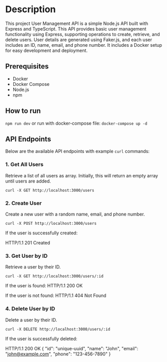 # Description

This project User Management API is a simple Node.js API built with Express and TypeScript.
This API provides basic user management functionality using Express, supporting operations to create, retrieve, and delete users. User details are generated using Faker.js, and each user includes an ID, name, email, and phone number.
It includes a Docker setup for easy development and deployment.

## Prerequisites

- Docker
- Docker Compose
- Node.js
- npm

## How to run

`npm run dev`
or run with docker-compose file:
`docker-compose up -d`

## API Endpoints

Below are the available API endpoints with example `curl` commands:

### 1. Get All Users

Retrieve a list of all users as array. Initially, this will return an empty array until users are added.

`curl -X GET http://localhost:3000/users`

### 2. Create User

Create a new user with a random name, email, and phone number.

`curl -X POST http://localhost:3000/users`

If the user is successfully created:

HTTP/1.1 201 Created

### 3. Get User by ID

Retrieve a user by their ID.

`curl -X GET http://localhost:3000/users/:id`

If the user is found:
HTTP/1.1 200 OK

If the user is not found:
HTTP/1.1 404 Not Found

### 4. Delete User by ID

Delete a user by their ID.

`curl -X DELETE http://localhost:3000/users/:id`

If the user is successfully deleted:

HTTP/1.1 200 OK
{
"id": "unique-uuid",
"name": "John",
"email": "john@example.com",
"phone": "123-456-7890"
}
